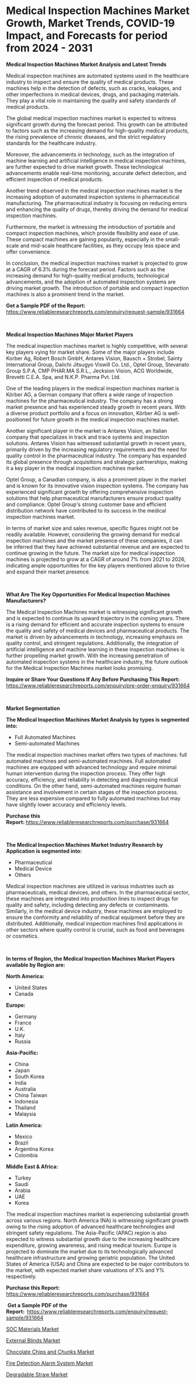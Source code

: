 <p><h1>Medical Inspection Machines Market Growth, Market Trends, COVID-19 Impact, and Forecasts for period from 2024 - 2031</h1></p><p><strong>Medical Inspection Machines Market Analysis and Latest Trends</strong></p>
<p><p>Medical inspection machines are automated systems used in the healthcare industry to inspect and ensure the quality of medical products. These machines help in the detection of defects, such as cracks, leakages, and other imperfections in medical devices, drugs, and packaging materials. They play a vital role in maintaining the quality and safety standards of medical products.</p><p>The global medical inspection machines market is expected to witness significant growth during the forecast period. This growth can be attributed to factors such as the increasing demand for high-quality medical products, the rising prevalence of chronic diseases, and the strict regulatory standards for the healthcare industry.</p><p>Moreover, the advancements in technology, such as the integration of machine learning and artificial intelligence in medical inspection machines, are further expected to drive market growth. These technological advancements enable real-time monitoring, accurate defect detection, and efficient inspection of medical products.</p><p>Another trend observed in the medical inspection machines market is the increasing adoption of automated inspection systems in pharmaceutical manufacturing. The pharmaceutical industry is focusing on reducing errors and enhancing the quality of drugs, thereby driving the demand for medical inspection machines.</p><p>Furthermore, the market is witnessing the introduction of portable and compact inspection machines, which provide flexibility and ease of use. These compact machines are gaining popularity, especially in the small-scale and mid-scale healthcare facilities, as they occupy less space and offer convenience.</p><p>In conclusion, the medical inspection machines market is projected to grow at a CAGR of 6.3% during the forecast period. Factors such as the increasing demand for high-quality medical products, technological advancements, and the adoption of automated inspection systems are driving market growth. The introduction of portable and compact inspection machines is also a prominent trend in the market.</p></p>
<p><strong>Get a Sample PDF of the Report:&nbsp;</strong> <a href="https://www.reliableresearchreports.com/enquiry/request-sample/931664">https://www.reliableresearchreports.com/enquiry/request-sample/931664</a></p>
<p>&nbsp;</p>
<p><strong>Medical Inspection Machines Major Market Players</strong></p>
<p><p>The medical inspection machines market is highly competitive, with several key players vying for market share. Some of the major players include Korber Ag, Robert Bosch GmbH, Antares Vision, Bausch + Strobel, Sainty International Group, Daiichi Jitsugyo Viswill Co. Ltd., Optel Group, Stevanato Group S.P.A, CMP PHAR.MA S.R.L., Jecksion Vision, ACG Worldwide, Brevetti C.E.A. Spa, and N.K.P. Pharma Pvt. Ltd.</p><p>One of the leading players in the medical inspection machines market is Körber AG, a German company that offers a wide range of inspection machines for the pharmaceutical industry. The company has a strong market presence and has experienced steady growth in recent years. With a diverse product portfolio and a focus on innovation, Körber AG is well-positioned for future growth in the medical inspection machines market.</p><p>Another significant player in the market is Antares Vision, an Italian company that specializes in track and trace systems and inspection solutions. Antares Vision has witnessed substantial growth in recent years, primarily driven by the increasing regulatory requirements and the need for quality control in the pharmaceutical industry. The company has expanded its global presence through acquisitions and strategic partnerships, making it a key player in the medical inspection machines market.</p><p>Optel Group, a Canadian company, is also a prominent player in the market and is known for its innovative vision inspection systems. The company has experienced significant growth by offering comprehensive inspection solutions that help pharmaceutical manufacturers ensure product quality and compliance. Optel Group's strong customer base and efficient distribution network have contributed to its success in the medical inspection machines market.</p><p>In terms of market size and sales revenue, specific figures might not be readily available. However, considering the growing demand for medical inspection machines and the market presence of these companies, it can be inferred that they have achieved substantial revenue and are expected to continue growing in the future. The market size for medical inspection machines is projected to grow at a CAGR of around 7% from 2021 to 2026, indicating ample opportunities for the key players mentioned above to thrive and expand their market presence.</p></p>
<p>&nbsp;</p>
<p><strong>What Are The Key Opportunities For Medical Inspection Machines Manufacturers?</strong></p>
<p><p>The Medical Inspection Machines market is witnessing significant growth and is expected to continue its upward trajectory in the coming years. There is a rising demand for efficient and accurate inspection systems to ensure the quality and safety of medical devices and pharmaceutical products. The market is driven by advancements in technology, increasing emphasis on quality control, and stringent regulations. Additionally, the integration of artificial intelligence and machine learning in these inspection machines is further propelling market growth. With the increasing penetration of automated inspection systems in the healthcare industry, the future outlook for the Medical Inspection Machines market looks promising.</p></p>
<p><strong>Inquire or Share Your Questions If Any Before Purchasing This Report:</strong> <a href="https://www.reliableresearchreports.com/enquiry/pre-order-enquiry/931664">https://www.reliableresearchreports.com/enquiry/pre-order-enquiry/931664</a></p>
<p>&nbsp;</p>
<p><strong>Market Segmentation</strong></p>
<p><strong>The Medical Inspection Machines Market Analysis by types is segmented into:</strong></p>
<p><ul><li>Full Automated Machines</li><li>Semi-automated Machines</li></ul></p>
<p><p>The medical inspection machines market offers two types of machines: full automated machines and semi-automated machines. Full automated machines are equipped with advanced technology and require minimal human intervention during the inspection process. They offer high accuracy, efficiency, and reliability in detecting and diagnosing medical conditions. On the other hand, semi-automated machines require human assistance and involvement in certain stages of the inspection process. They are less expensive compared to fully automated machines but may have slightly lower accuracy and efficiency levels.</p></p>
<p><strong>Purchase this Report:&nbsp;</strong><a href="https://www.reliableresearchreports.com/purchase/931664">https://www.reliableresearchreports.com/purchase/931664</a></p>
<p>&nbsp;</p>
<p><strong>The Medical Inspection Machines Market Industry Research by Application is segmented into:</strong></p>
<p><ul><li>Pharmaceutical</li><li>Medical Device</li><li>Others</li></ul></p>
<p><p>Medical inspection machines are utilized in various industries such as pharmaceuticals, medical devices, and others. In the pharmaceutical sector, these machines are integrated into production lines to inspect drugs for quality and safety, including detecting any defects or contaminants. Similarly, in the medical device industry, these machines are employed to ensure the conformity and reliability of medical equipment before they are distributed. Additionally, medical inspection machines find applications in other sectors where quality control is crucial, such as food and beverages or cosmetics.</p></p>
<p>&nbsp;</p>
<p><strong>In terms of Region, the Medical Inspection Machines Market Players available by Region are:</strong></p>
<p>
    <p> <strong> North America: </strong>
        <ul>
            <li>United States</li>
            <li>Canada</li>
        </ul>
        </p> 
    <p> <strong> Europe: </strong>
        <ul>
            <li>Germany</li>
            <li>France</li>
            <li>U.K.</li>
            <li>Italy</li>
            <li>Russia</li>
        </ul>
        </p> 
    <p> <strong> Asia-Pacific: </strong>
        <ul>
            <li>China</li>
            <li>Japan</li>
            <li>South Korea</li>
            <li>India</li>
            <li>Australia</li>
            <li>China Taiwan</li>
            <li>Indonesia</li>
            <li>Thailand</li>
            <li>Malaysia</li>
        </ul>
        </p> 
    <p> <strong> Latin America: </strong>
        <ul>
            <li>Mexico</li>
            <li>Brazil</li>
            <li>Argentina Korea</li>
            <li>Colombia</li>
        </ul>
        </p> 
    <p> <strong> Middle East & Africa: </strong>
        <ul>
            <li>Turkey</li>
            <li>Saudi</li>
            <li>Arabia</li>
            <li>UAE</li>
            <li>Korea</li>
        </ul>
    </p>
    </p>
<p><p>The medical inspection machines market is experiencing substantial growth across various regions. North America (NA) is witnessing significant growth owing to the rising adoption of advanced healthcare technologies and stringent safety regulations. The Asia-Pacific (APAC) region is also expected to witness substantial growth due to the increasing healthcare expenditure, growing awareness, and rising medical tourism. Europe is projected to dominate the market due to its technologically advanced healthcare infrastructure and growing geriatric population. The United States of America (USA) and China are expected to be major contributors to the market, with expected market share valuations of X% and Y% respectively.</p></p>
<p><strong>Purchase this Report: </strong><a href="https://www.reliableresearchreports.com/purchase/931664">https://www.reliableresearchreports.com/purchase/931664</a></p>
<p>&nbsp;<strong>Get a Sample PDF of the Report:&nbsp;&nbsp;</strong><a href="https://www.reliableresearchreports.com/enquiry/request-sample/931664">https://www.reliableresearchreports.com/enquiry/request-sample/931664</a></p>
<p><strong></strong></p>
<p><p><a href="https://medium.com/p/96a52b7be3d5/edit">SOC Materials Market</a></p><p><a href="https://medium.com/@anamariaagolli86/external-blinds-market-insights-into-market-cagr-market-trends-and-growth-strategies-af58630985ad">External Blinds Market</a></p><p><a href="https://medium.com/@anamariaagolli86/chocolate-chips-and-chunks-market-the-key-to-successful-business-strategy-forecast-till-2031-dc03245878bd">Chocolate Chips and Chunks Market</a></p><p><a href="https://medium.com/@scanw41036/decoding-fire-detection-alarm-system-market-metrics-market-share-trends-and-growth-patterns-a98ad9af30a4">Fire Detection Alarm System Market</a></p><p><a href="https://medium.com/@anamariaagolli86/degradable-straw-market-the-key-to-successful-business-strategy-forecast-till-2031-d5dfc138a992">Degradable Straw Market</a></p></p>